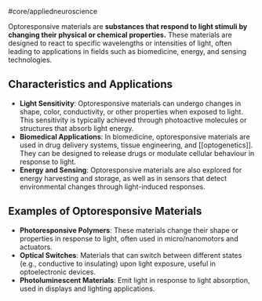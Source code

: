 #core/appliedneuroscience 

Optoresponsive materials are **substances that respond to light stimuli by changing their physical or chemical properties.** These materials are designed to react to specific wavelengths or intensities of light, often leading to applications in fields such as biomedicine, energy, and sensing technologies.

## Characteristics and Applications

- **Light Sensitivity**: Optoresponsive materials can undergo changes in shape, color, conductivity, or other properties when exposed to light. This sensitivity is typically achieved through photoactive molecules or structures that absorb light energy.
- **Biomedical Applications**: In biomedicine, optoresponsive materials are used in drug delivery systems, tissue engineering, and [[optogenetics]]. They can be designed to release drugs or modulate cellular behaviour in response to light.
- **Energy and Sensing**: Optoresponsive materials are also explored for energy harvesting and storage, as well as in sensors that detect environmental changes through light-induced responses.

## Examples of Optoresponsive Materials

- **Photoresponsive Polymers**: These materials change their shape or properties in response to light, often used in micro/nanomotors and actuators.
- **Optical Switches**: Materials that can switch between different states (e.g., conductive to insulating) upon light exposure, useful in optoelectronic devices.
- **Photoluminescent Materials**: Emit light in response to light absorption, used in displays and lighting applications.
